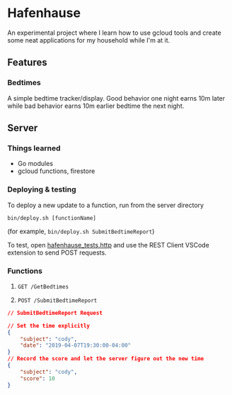 # Hafenhause

An experimental project where I learn how to use gcloud tools and create some neat applications for my household while I'm at it.

## Features

### Bedtimes

A simple bedtime tracker/display. Good behavior one night earns 10m later while bad behavior earns 10m earlier bedtime the next night.

## Server

### Things learned
- Go modules
- gcloud functions, firestore

### Deploying & testing

To deploy a new update to a function, run from the server directory

`bin/deploy.sh [functionName]`

(for example, `bin/deploy.sh SubmitBedtimeReport`)

To test, open [hafenhause_tests.http](server/bin/hafenhause_tests.http) and use the REST Client VSCode extension to send POST requests.

### Functions

1. `GET /GetBedtimes`

2. `POST /SubmitBedtimeReport`

``` json
// SubmitBedtimeReport Request

// Set the time explicitly
{
    "subject": "cody",
    "date": "2019-04-07T19:30:00-04:00"
}
// Record the score and let the server figure out the new time
{
    "subject": "cody",
    "score": 10
}
```
